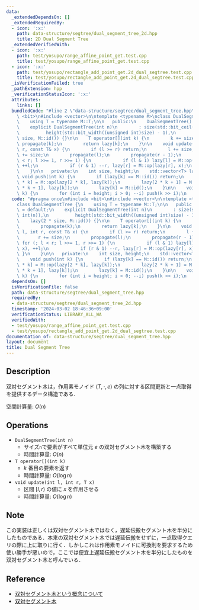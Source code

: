 ```yaml
---
data:
  _extendedDependsOn: []
  _extendedRequiredBy:
  - icon: ':x:'
    path: data-structure/segtree/dual_segment_tree_2d.hpp
    title: 2D Dual Segment Tree
  _extendedVerifiedWith:
  - icon: ':x:'
    path: test/yosupo/range_affine_point_get.test.cpp
    title: test/yosupo/range_affine_point_get.test.cpp
  - icon: ':x:'
    path: test/yosupo/rectangle_add_point_get.2d_dual_segtree.test.cpp
    title: test/yosupo/rectangle_add_point_get.2d_dual_segtree.test.cpp
  _isVerificationFailed: true
  _pathExtension: hpp
  _verificationStatusIcon: ':x:'
  attributes:
    links: []
  bundledCode: "#line 2 \"data-structure/segtree/dual_segment_tree.hpp\"\n#include\
    \ <bit>\n#include <vector>\n\ntemplate <typename M>\nclass DualSegmentTree {\n\
    \    using T = typename M::T;\n\n   public:\n    DualSegmentTree() = default;\n\
    \    explicit DualSegmentTree(int n)\n        : size(std::bit_ceil((unsigned int)n)),\n\
    \          height(std::bit_width((unsigned int)size) - 1),\n          lazy(2 *\
    \ size, M::id()) {}\n\n    T operator[](int k) {\n        k += size;\n       \
    \ propagate(k);\n        return lazy[k];\n    }\n\n    void update(int l, int\
    \ r, const T& x) {\n        if (l >= r) return;\n        l += size;\n        r\
    \ += size;\n        propagate(l);\n        propagate(r - 1);\n        for (; l\
    \ < r; l >>= 1, r >>= 1) {\n            if (l & 1) lazy[l] = M::op(lazy[l], x),\
    \ ++l;\n            if (r & 1) --r, lazy[r] = M::op(lazy[r], x);\n        }\n\
    \    }\n\n   private:\n    int size, height;\n    std::vector<T> lazy;\n\n   \
    \ void push(int k) {\n        if (lazy[k] == M::id()) return;\n        lazy[2\
    \ * k] = M::op(lazy[2 * k], lazy[k]);\n        lazy[2 * k + 1] = M::op(lazy[2\
    \ * k + 1], lazy[k]);\n        lazy[k] = M::id();\n    }\n\n    void propagate(int\
    \ k) {\n        for (int i = height; i > 0; --i) push(k >> i);\n    }\n};\n"
  code: "#pragma once\n#include <bit>\n#include <vector>\n\ntemplate <typename M>\n\
    class DualSegmentTree {\n    using T = typename M::T;\n\n   public:\n    DualSegmentTree()\
    \ = default;\n    explicit DualSegmentTree(int n)\n        : size(std::bit_ceil((unsigned\
    \ int)n)),\n          height(std::bit_width((unsigned int)size) - 1),\n      \
    \    lazy(2 * size, M::id()) {}\n\n    T operator[](int k) {\n        k += size;\n\
    \        propagate(k);\n        return lazy[k];\n    }\n\n    void update(int\
    \ l, int r, const T& x) {\n        if (l >= r) return;\n        l += size;\n \
    \       r += size;\n        propagate(l);\n        propagate(r - 1);\n       \
    \ for (; l < r; l >>= 1, r >>= 1) {\n            if (l & 1) lazy[l] = M::op(lazy[l],\
    \ x), ++l;\n            if (r & 1) --r, lazy[r] = M::op(lazy[r], x);\n       \
    \ }\n    }\n\n   private:\n    int size, height;\n    std::vector<T> lazy;\n\n\
    \    void push(int k) {\n        if (lazy[k] == M::id()) return;\n        lazy[2\
    \ * k] = M::op(lazy[2 * k], lazy[k]);\n        lazy[2 * k + 1] = M::op(lazy[2\
    \ * k + 1], lazy[k]);\n        lazy[k] = M::id();\n    }\n\n    void propagate(int\
    \ k) {\n        for (int i = height; i > 0; --i) push(k >> i);\n    }\n};"
  dependsOn: []
  isVerificationFile: false
  path: data-structure/segtree/dual_segment_tree.hpp
  requiredBy:
  - data-structure/segtree/dual_segment_tree_2d.hpp
  timestamp: '2024-03-02 18:46:36+09:00'
  verificationStatus: LIBRARY_ALL_WA
  verifiedWith:
  - test/yosupo/range_affine_point_get.test.cpp
  - test/yosupo/rectangle_add_point_get.2d_dual_segtree.test.cpp
documentation_of: data-structure/segtree/dual_segment_tree.hpp
layout: document
title: Dual Segment Tree
---
```


## Description

双対セグメント木は，作用素モノイド $(T, \cdot, e)$ の列に対する区間更新と一点取得を提供するデータ構造である．

空間計算量: $O(n)$

## Operations

- `DualSegmentTree(int n)`
    - サイズ`n`で要素がすべて単位元 $e$ の双対セグメント木を構築する
    - 時間計算量: $O(n)$
- `T operator[](int k)`
    - $k$ 番目の要素を返す
    - 時間計算量: $O(\log n)$
- `void update(int l, int r, T x)`
    - 区間 $[l, r)$ の値に $x$ を作用させる
    - 時間計算量: $O(\log n)$

## Note

この実装は正しくは双対セグメント木ではなく，遅延伝搬セグメント木を半分にしたものである．本来の双対セグメント木では遅延伝搬をせずに，一点取得クエリの際に上に取りに行く．しかしこれは作用素モノイドに可換則を要求するため使い勝手が悪いので，ここでは便宜上遅延伝搬セグメント木を半分にしたものを双対セグメント木と呼んでいる．

## Reference

- [双対セグメント木という概念について](https://kimiyuki.net/blog/2019/02/22/dual-segment-tree/)
- [双対セグメント木](https://hackmd.io/@tatyam-prime/DualSegmentTree)